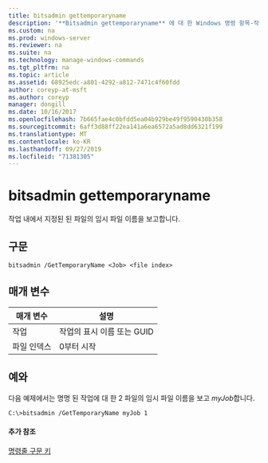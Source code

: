 ```yaml
---
title: bitsadmin gettemporaryname
description: '**Bitsadmin gettemporaryname** 에 대 한 Windows 명령 항목-작업 내에서 지정 된 파일의 임시 파일 이름을 보고 합니다.'
ms.custom: na
ms.prod: windows-server
ms.reviewer: na
ms.suite: na
ms.technology: manage-windows-commands
ms.tgt_pltfrm: na
ms.topic: article
ms.assetid: 68925edc-a801-4292-a812-7471c4f60fdd
author: coreyp-at-msft
ms.author: coreyp
manager: dongill
ms.date: 10/16/2017
ms.openlocfilehash: 7b665fae4c0bfdd5ea04b929be49f9590430b358
ms.sourcegitcommit: 6aff3d88ff22ea141a6ea6572a5ad8dd6321f199
ms.translationtype: MT
ms.contentlocale: ko-KR
ms.lasthandoff: 09/27/2019
ms.locfileid: "71381305"
---
```

# <a name="bitsadmin-gettemporaryname"></a>bitsadmin gettemporaryname



작업 내에서 지정된 된 파일의 임시 파일 이름을 보고합니다.

## <a name="syntax"></a>구문

```
bitsadmin /GetTemporaryName <Job> <file index> 
```

## <a name="parameters"></a>매개 변수

|매개 변수|설명|
|---------|-----------|
|작업|작업의 표시 이름 또는 GUID|
|파일 인덱스|0부터 시작|

## <a name="BKMK_examples"></a>예와

다음 예제에서는 명명 된 작업에 대 한 2 파일의 임시 파일 이름을 보고 *myJob*합니다.
```
C:\>bitsadmin /GetTemporaryName myJob 1 
```

#### <a name="additional-references"></a>추가 참조

[명령줄 구문 키](command-line-syntax-key.md)